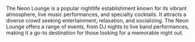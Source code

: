 The Neon Lounge is a popular nightlife establishment known for its vibrant atmosphere, live music performances, and specialty cocktails. It attracts a diverse crowd seeking entertainment, relaxation, and socializing. The Neon Lounge offers a range of events, from DJ nights to live band performances, making it a go-to destination for those looking for a memorable night out.